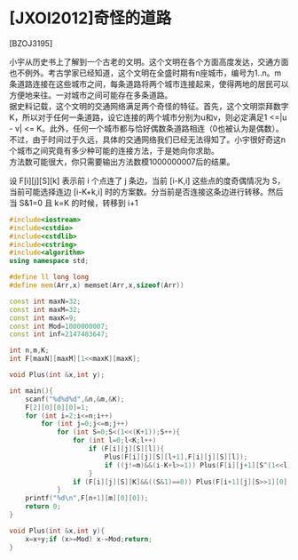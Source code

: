 # [JXOI2012]奇怪的道路
[BZOJ3195]

小宇从历史书上了解到一个古老的文明。这个文明在各个方面高度发达，交通方面也不例外。考古学家已经知道，这个文明在全盛时期有n座城市，编号为1..n。m条道路连接在这些城市之间，每条道路将两个城市连接起来，使得两地的居民可以方便地来往。一对城市之间可能存在多条道路。  
据史料记载，这个文明的交通网络满足两个奇怪的特征。首先，这个文明崇拜数字K，所以对于任何一条道路，设它连接的两个城市分别为u和v，则必定满足1 <=|u - v| <= K。此外，任何一个城市都与恰好偶数条道路相连（0也被认为是偶数）。不过，由于时间过于久远，具体的交通网络我们已经无法得知了。小宇很好奇这n个城市之间究竟有多少种可能的连接方法，于是她向你求助。  
方法数可能很大，你只需要输出方法数模1000000007后的结果。

设 F[i][j][S][k] 表示前 i 个点连了 j 条边，当前 [i-K,i] 这些点的度奇偶情况为 S，当前可能选择连边 [i-K+k,i] 时的方案数。分当前是否连接这条边进行转移。然后当 S&1=0 且 k=K 的时候，转移到 i+1

```cpp
#include<iostream>
#include<cstdio>
#include<cstdlib>
#include<cstring>
#include<algorithm>
using namespace std;

#define ll long long
#define mem(Arr,x) memset(Arr,x,sizeof(Arr))

const int maxN=32;
const int maxM=32;
const int maxK=9;
const int Mod=1000000007;
const int inf=2147483647;

int n,m,K;
int F[maxN][maxM][1<<maxK][maxK];

void Plus(int &x,int y);

int main(){
	scanf("%d%d%d",&n,&m,&K);
	F[2][0][0][0]=1;
	for (int i=2;i<=n;i++)
		for (int j=0;j<=m;j++)
			for (int S=0;S<(1<<(K+1));S++){
				for (int l=0;l<K;l++)
					if (F[i][j][S][l]){
						Plus(F[i][j][S][l+1],F[i][j][S][l]);
						if ((j!=m)&&(i-K+l>=1)) Plus(F[i][j+1][S^(1<<l)^(1<<K)][l],F[i][j][S][l]);
					}
				if (F[i][j][S][K]&&((S&1)==0)) Plus(F[i+1][j][S>>1][0],F[i][j][S][K]);
			}
	printf("%d\n",F[n+1][m][0][0]);
	return 0;
}

void Plus(int &x,int y){
	x=x+y;if (x>=Mod) x-=Mod;return;
}
```